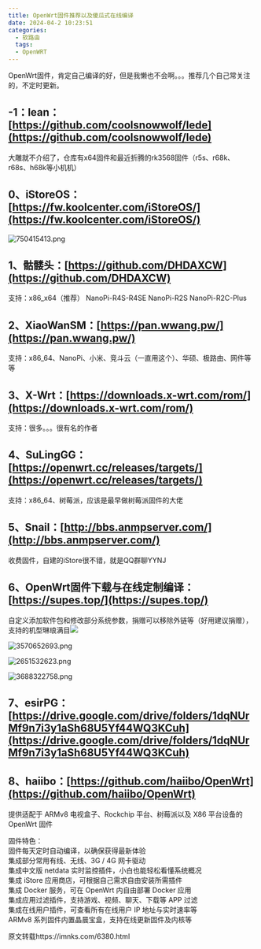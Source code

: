 ```yaml
---
title: OpenWrt固件推荐以及傻瓜式在线编译
date: 2024-04-2 10:23:51
categories:
  - 软路由
  tags:
  - OpenWRT
---
```


OpenWrt固件，肯定自己编译的好，但是我懒也不会啊。。。推荐几个自己常关注的，不定时更新。

## \-1：lean：[https://github.com/coolsnowwolf/lede](https://github.com/coolsnowwolf/lede)

大雕就不介绍了，仓库有x64固件和最近折腾的rk3568固件（r5s、r68k、r68s、h68k等小机机）

## 0、iStoreOS：[https://fw.koolcenter.com/iStoreOS/](https://fw.koolcenter.com/iStoreOS/)

![750415413.png](https://i.imnks.com/2022/08/750415413.png!I "750415413.png")

## 1、骷髅头：[https://github.com/DHDAXCW](https://github.com/DHDAXCW)

支持：x86\_x64（推荐） NanoPi-R4S-R4SE NanoPi-R2S NanoPi-R2C-Plus

## 2、XiaoWanSM：[https://pan.wwang.pw/](https://pan.wwang.pw/)

支持：x86\_64、NanoPi、小米、竞斗云（一直用这个）、华硕、极路由、网件等等

## 3、X-Wrt：[https://downloads.x-wrt.com/rom/](https://downloads.x-wrt.com/rom/)

支持：很多。。。很有名的作者

## 4、SuLingGG：[https://openwrt.cc/releases/targets/](https://openwrt.cc/releases/targets/)

支持：x86\_64、树莓派，应该是最早做树莓派固件的大佬

## 5、Snail：[http://bbs.anmpserver.com/](http://bbs.anmpserver.com/)

收费固件，自建的iStore很不错，就是QQ群聊YYNJ

## 6、OpenWrt固件下载与在线定制编译：[https://supes.top/](https://supes.top/)

自定义添加软件包和修改部分系统参数，捐赠可以移除外链等（好用建议捐赠），支持的机型琳琅满目![](https://imnks.com/usr/themes/spimes/owo/img/paopao/E78EABE791B0_2x.png)

![3570652693.png](https://i.imnks.com/2022/08/3570652693.png!I "3570652693.png")

![2651532623.png](https://i.imnks.com/2022/08/2651532623.png!I "2651532623.png")

![3688322758.png](https://i.imnks.com/2022/08/3688322758.png!I "3688322758.png")

## 7、esirPG：[https://drive.google.com/drive/folders/1dqNUrMf9n7i3y1aSh68U5Yf44WQ3KCuh](https://drive.google.com/drive/folders/1dqNUrMf9n7i3y1aSh68U5Yf44WQ3KCuh)

## 8、haiibo：[https://github.com/haiibo/OpenWrt](https://github.com/haiibo/OpenWrt)

提供适配于 ARMv8 电视盒子、Rockchip 平台、树莓派以及 X86 平台设备的 OpenWrt 固件

固件特色：  
固件每天定时自动编译，以确保获得最新体验  
集成部分常用有线、无线、3G / 4G 网卡驱动  
集成中文版 netdata 实时监控插件，小白也能轻松看懂系统概况  
集成 iStore 应用商店，可根据自己需求自由安装所需插件  
集成 Docker 服务，可在 OpenWrt 内自由部署 Docker 应用  
集成应用过滤插件，支持游戏、视频、聊天、下载等 APP 过滤  
集成在线用户插件，可查看所有在线用户 IP 地址与实时速率等  
ARMv8 系列固件内置晶晨宝盒，支持在线更新固件及内核等

原文转载https://imnks.com/6380.html